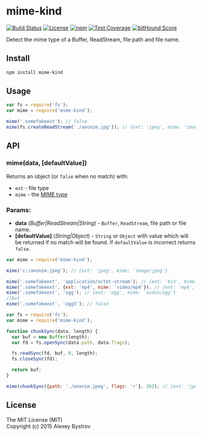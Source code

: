 mime-kind
==========
[![Build Status](https://travis-ci.org/strikeentco/mime-kind.svg)](https://travis-ci.org/strikeentco/mime-kind) [![License](https://img.shields.io/github/license/strikeentco/mime-kind.svg?style=flat)](https://github.com/strikeentco/mime-kind/blob/master/LICENSE)  [![npm](https://img.shields.io/npm/v/mime-kind.svg?style=flat)](https://www.npmjs.com/package/mime-kind) [![Test Coverage](https://codeclimate.com/github/strikeentco/mime-kind/badges/coverage.svg)](https://codeclimate.com/github/strikeentco/mime-kind/coverage) [![bitHound Score](https://www.bithound.io/github/strikeentco/mime-kind/badges/score.svg)](https://www.bithound.io/github/strikeentco/mime-kind)

Detect the mime type of a Buffer, ReadStream, file path and file name.

## Install
```sh
npm install mime-kind
```

## Usage

```js
var fs = require('fs');
var mime = require('mime-kind');

mime('.somefakeext'); // false
mime(fs.createReadStream('./anonim.jpg')); // {ext: 'jpeg', mime: 'image/jpeg'}
```

## API

### mime(data, [defaultValue])

Returns an object (or `false` when no match) with:

* `ext` - file type
* `mime` - the [MIME type](http://en.wikipedia.org/wiki/Internet_media_type)

### Params:

* **data** (*Buffer|ReadStream|String*) - `Buffer`, `ReadStream`, file path or file name.
* **[defaultValue]** (*String|Object*) - `String` or `Object` with value which will be returned if no match will be found. If `defaultValue` is incorrect returns `false`.

```js
var mime = require('mime-kind');

mime('c:/anonim.jpeg'); // {ext: 'jpeg', mime: 'image/jpeg'}

mime('.somefakeext', 'application/octet-stream'); // {ext: 'bin', mime: 'application/octet-stream'}
mime('.somefakeext', {ext: 'mp4', mime: 'video/mp4'}); // {ext: 'mp4', mime: 'video/mp4'}
mime('.somefakeext', 'ogg'); // {ext: 'ogg', mime: 'audio/ogg'}
//but
mime('.somefakeext', 'ogg3'); // false
```

```js
var fs = require('fs');
var mime = require('mime-kind');

function chunkSync(data, length) {
  var buf = new Buffer(length);
  var fd = fs.openSync(data.path, data.flags);

  fs.readSync(fd, buf, 0, length);
  fs.closeSync(fd);

  return buf;
}

mime(chunkSync({path: './anonim.jpeg', flags: 'r'}, 262); // {ext: 'jpeg', mime: 'image/jpeg'}
```

## License

The MIT License (MIT)<br/>
Copyright (c) 2015 Alexey Bystrov
